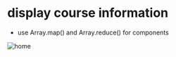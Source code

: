 # display course information 

- use Array.map() and Array.reduce() for components

![home](public/home.png.png?raw=true "home")